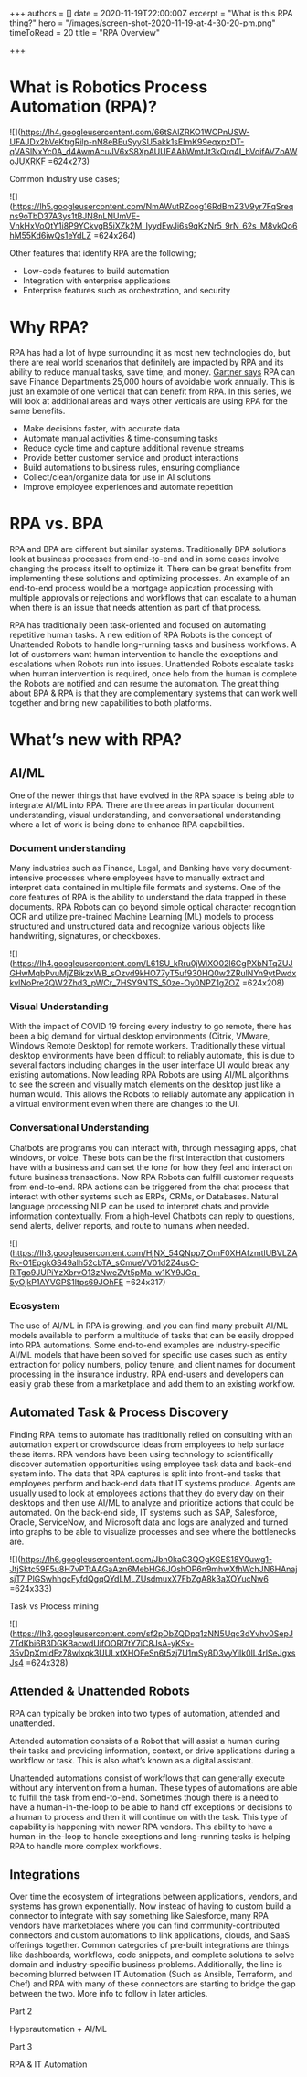 +++
authors = []
date = 2020-11-19T22:00:00Z
excerpt = "What is this RPA thing?"
hero = "/images/screen-shot-2020-11-19-at-4-30-20-pm.png"
timeToRead = 20
title = "RPA Overview"

+++

# What is Robotics Process Automation (RPA)?

![](https://lh4.googleusercontent.com/66tSAlZRKO1WCPnUSW-UFAJDx2bVeKtrgRilp-nN8eBEuSyySU5akk1sEImK99eqxpzDT-qVASlNxYc0A_d4AwmAcuJV6xS8XpAUUEAAbWmtJt3kQrq4I_bVoifAVZoAWoJUXRKF =624x273)

Common Industry use cases;

![](https://lh5.googleusercontent.com/NmAWutRZoog16RdBmZ3V9yr7FqSreqns9oTbD37A3ys1tBJN8nLNUmVE-VnkHxVoQtY1i8P9YCkvgB5iXZk2M_IyydEwJi6s9qKzNr5_9rN_62s_M8vkQo6hM55Kd6iwQs1eYdLZ =624x264)

Other features that identify RPA are the following;

* Low-code features to build automation
* Integration with enterprise applications
* Enterprise features such as orchestration, and security

# Why RPA?

RPA has had a lot of hype surrounding it as most new technologies do, but there are real world scenarios that definitely are impacted by RPA and its ability to reduce manual tasks, save time, and money. [Gartner says](https://www.gartner.com/en/newsroom/press-releases/2019-10-02-gartner-says-robotic-process-automation-can-save-fina) RPA can save Finance Departments 25,000 hours of avoidable work annually. This is just an example of one vertical that can benefit from RPA. In this series, we will look at additional areas and ways other verticals are using RPA for the same benefits.

* Make decisions faster, with accurate data
* Automate manual activities & time-consuming tasks
* Reduce cycle time and capture additional revenue streams
* Provide better customer service and product interactions
* Build automations to business rules, ensuring compliance
* Collect/clean/organize data for use in AI solutions
* Improve employee experiences and automate repetition

# RPA vs. BPA

RPA and BPA are different but similar systems. Traditionally BPA solutions look at business processes from end-to-end and in some cases involve changing the process itself to optimize it. There can be great benefits from implementing these solutions and optimizing processes. An example of an end-to-end process would be a mortgage application processing with multiple approvals or rejections and workflows that can escalate to a human when there is an issue that needs attention as part of that process.

RPA has traditionally been task-oriented and focused on automating repetitive human tasks. A new edition of RPA Robots is the concept of Unattended Robots to handle long-running tasks and business workflows. A lot of customers want human intervention to handle the exceptions and escalations when Robots run into issues. Unattended Robots escalate tasks when human intervention is required, once help from the human is complete the Robots are notified and can resume the automation. The great thing about BPA & RPA is that they are complementary systems that can work well together and bring new capabilities to both platforms.

# What’s new with RPA?

## AI/ML

One of the newer things that have evolved in the RPA space is being able to integrate AI/ML into RPA. There are three areas in particular document understanding, visual understanding, and conversational understanding where a lot of work is being done to enhance RPA capabilities.

### Document understanding

Many industries such as Finance, Legal, and Banking have very document-intensive processes where employees have to manually extract and interpret data contained in multiple file formats and systems. One of the core features of RPA is the ability to understand the data trapped in these documents. RPA Robots can go beyond simple optical character recognition OCR and utilize pre-trained Machine Learning (ML) models to process structured and unstructured data and recognize various objects like handwriting, signatures, or checkboxes.

<Industry Document use cases>![](https://lh4.googleusercontent.com/L61SU_kRru0jWiXO02l6CgPXbNTqZUJGHwMqbPvuMjZBikzxWB_sOzvd9kHO77yT5uf930HQ0w2ZRulNYn9ytPwdxkvlNoPre2QW2Zhd3_pWCr_7HSY9NTS_50ze-Oy0NPZ1gZOZ =624x208)

### Visual Understanding

With the impact of COVID 19 forcing every industry to go remote, there has been a big demand for virtual desktop environments (Citrix, VMware, Windows Remote Desktop) for remote workers. Traditionally these virtual desktop environments have been difficult to reliably automate, this is due to several factors including changes in the user interface UI would break any existing automations. Now leading RPA Robots are using AI/ML algorithms to see the screen and visually match elements on the desktop just like a human would. This allows the Robots to reliably automate any application in a virtual environment even when there are changes to the UI.

### Conversational Understanding

Chatbots are programs you can interact with, through messaging apps, chat windows, or voice. These bots can be the first interaction that customers have with a business and can set the tone for how they feel and interact on future business transactions. Now RPA Robots can fulfill customer requests from end-to-end. RPA actions can be triggered from the chat process that interact with other systems such as ERPs, CRMs, or Databases. Natural language processing NLP can be used to interpret chats and provide information contextually. From a high-level Chatbots can reply to questions, send alerts, deliver reports, and route to humans when needed.

<Industry Conversational use cases>![](https://lh3.googleusercontent.com/HjNX_54QNpp7_OmF0XHAfzmtlUBVLZARk-O1EpgkGS49alh52cbTA_sCmueVV01d2Z4usC-RiTgo9JUPiYzXbrvO13zNweZVt5pMa-w1KY9JGq-5yOjkP1AYVGPS1ltps69JOhFE =624x317)

### Ecosystem

The use of AI/ML in RPA is growing, and you can find many prebuilt AI/ML models available to perform a multitude of tasks that can be easily dropped into RPA automations. Some end-to-end examples are industry-specific AI/ML models that have been solved for specific use cases such as entity extraction for policy numbers, policy tenure, and client names for document processing in the insurance industry. RPA end-users and developers can easily grab these from a marketplace and add them to an existing workflow.

## Automated Task & Process Discovery

Finding RPA items to automate has traditionally relied on consulting with an automation expert or crowdsource ideas from employees to help surface these items. RPA vendors have been using technology to scientifically discover automation opportunities using employee task data and back-end system info. The data that RPA captures is split into front-end tasks that employees perform and back-end data that IT systems produce. Agents are usually used to look at employees actions that they do every day on their desktops and then use AI/ML to analyze and prioritize actions that could be automated. On the back-end side, IT systems such as SAP, Salesforce, Oracle, ServiceNow, and Microsoft data and logs are analyzed and turned into graphs to be able to visualize processes and see where the bottlenecks are.

<Process Image>

![](https://lh6.googleusercontent.com/Jbn0kaC3QOgKGES18Y0uwg1-JtjSktc59F5u8H7vPTtAAGaAzn6MebHG6JQshOP6n9mhwXfhWchJN6HAnajsjT7_PlGSwhhgcFyfdQgqQYdLMLZUsdmuxX7FbZgA8k3aXOYucNw6 =624x333)

Task vs Process mining

![](https://lh3.googleusercontent.com/sf2pDbZQDpq1zNN5Uqc3dYvhv0SepJ7TdKbi6B3DGKBacwdUifOORl7tY7iC8JsA-yKSx-35vDpXmIdFz78wlxqk3UULxtXHOFeSn6t5zj7U1mSy8D3vyYiIk0lL4rlSeJgxsJs4 =624x328)

## Attended & Unattended Robots

RPA can typically be broken into two types of automation, attended and unattended.

Attended automation consists of a Robot that will assist a human during their tasks and providing information, context, or drive applications during a workflow or task. This is also what’s known as a digital assistant.

Unattended automations consist of workflows that can generally execute without any intervention from a human. These types of automations are able to fulfill the task from end-to-end. Sometimes though there is a need to have a human-in-the-loop to be able to hand off exceptions or decisions to a human to process and then it will continue on with the task. This type of capability is happening with newer RPA vendors. This ability to have a human-in-the-loop to handle exceptions and long-running tasks is helping RPA to handle more complex workflows.

## Integrations

Over time the ecosystem of integrations between applications, vendors, and systems has grown exponentially. Now instead of having to custom build a connector to integrate with say something like Salesforce, many RPA vendors have marketplaces where you can find community-contributed connectors and custom automations to link applications, clouds, and SaaS offerings together. Common categories of pre-built integrations are things like dashboards, workflows, code snippets, and complete solutions to solve domain and industry-specific business problems. Additionally, the line is becoming blurred between IT Automation (Such as Ansible, Terraform, and Chef) and RPA with many of these connectors are starting to bridge the gap between the two. More info to follow in later articles.

Part 2

Hyperautomation + AI/ML

Part 3

RPA & IT Automation